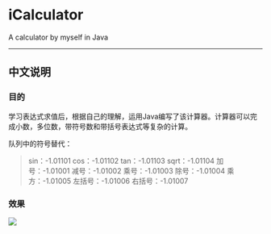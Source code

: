 # iCalculator
A calculator by myself in Java

***

## 中文说明
### 目的
学习表达式求值后，根据自己的理解，运用Java编写了该计算器。计算器可以完成小数，多位数，带符号数和带括号表达式等复杂的计算。

队列中的符号替代：
>sin：-1.01101
cos：-1.01102
tan：-1.01103
sqrt：-1.01104
加号：-1.01001
减号：-1.01002
乘号：-1.01003
除号：-1.01004
乘方：-1.01005
左括号：-1.01006
右括号：-1.01007

### 效果
![](http://img.blog.csdn.net/20170420155944347?watermark/2/text/aHR0cDovL2Jsb2cuY3Nkbi5uZXQvamluaXhpbg==/font/5a6L5L2T/fontsize/400/fill/I0JBQkFCMA==/dissolve/70/gravity/Center)
